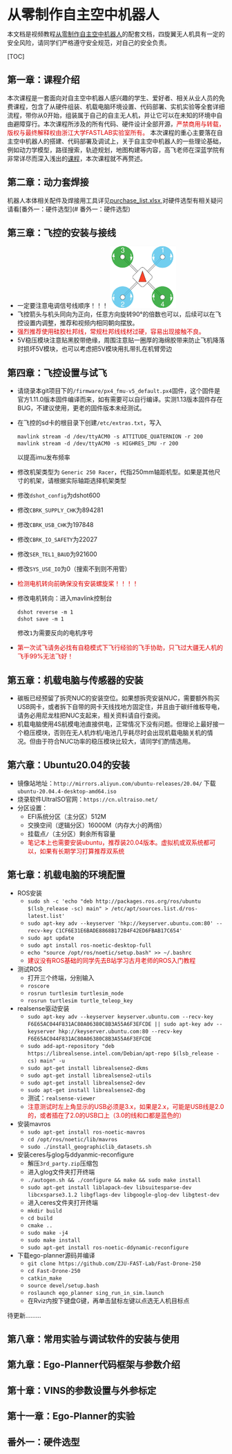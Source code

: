 <font size=6> **从零制作自主空中机器人** </font>

本文档是视频教程[从零制作自主空中机器人](https://www.bilibili.com/video/BV1WZ4y167me?p=1)的配套文档，四旋翼无人机具有一定的安全风险，请同学们严格遵守安全规范，对自己的安全负责。

[TOC]

## 第一章：课程介绍
  本次课程是一套面向对自主空中机器人感兴趣的学生、爱好者、相关从业人员的免费课程，包含了从硬件组装、机载电脑环境设置、代码部署、实机实验等全套详细流程，带你从0开始，组装属于自己的自主无人机，并让它可以在未知的环境中自由避障穿行。本次课程所涉及的所有代码、硬件设计全部开源，<font color="#dd0000">严禁商用与转载，版权与最终解释权由浙江大学FASTLAB实验室所有。</font>
  本次课程的重心主要落在自主空中机器人的搭建、代码部署及调试上，关于自主空中机器人的一些理论基础，例如动力学模型，路径搜索，轨迹规划，地图构建等内容，高飞老师在深蓝学院有非常详尽而深入浅出的[课程](https://www.shenlanxueyuan.com/course/385?source=1)，本次课程就不再赘述。

## 第二章：动力套焊接
  机器人本体相关配件及焊接用工具详见[purchase_list.xlsx](purchase_list.xlsx),对硬件选型有相关疑问请看[番外一：硬件选型](# 番外一：硬件选型)
## 第三章：飞控的安装与接线
* 一定要注意电调信号线顺序！！！
  <img src="images\电机方向.jpg" alt="电机方向" style="zoom: 15%;" />
* 飞控箭头与机头同向为正向，任意方向旋转90°的倍数也可以，后续可以在飞控设置内调整，推荐和视频内相同朝向摆放。
* <font color="#dd0000">强烈推荐使用硅胶杜邦线，常规杜邦线线材过硬，容易出现接触不良。</font>
* 5V稳压模块注意贴黑胶带绝缘，周围注意贴一圈厚的海绵胶带来防止飞机降落时损坏5V模块，也可以考虑把5V模块用扎带扎在机臂旁边

## 第四章：飞控设置与试飞

* 请烧录本git项目下的`/firmware/px4_fmu-v5_default.px4`固件，这个固件是官方1.11.0版本固件编译而来，如有需要可以自行编译。实测1.13版本固件存在BUG，不建议使用，更老的固件版本未经测试。

* 在飞控的sd卡的根目录下创建`/etc/extras.txt`，写入

  ```
  mavlink stream -d /dev/ttyACM0 -s ATTITUDE_QUATERNION -r 200
  mavlink stream -d /dev/ttyACM0 -s HIGHRES_IMU -r 200
  ```
  
  以提高imu发布频率
  
* 修改机架类型为 `Generic 250 Racer`，代指250mm轴距机型。如果是其他尺寸的机架，请根据实际轴距选择机架类型

* 修改`dshot_config`为dshot600

* 修改`CBRK_SUPPLY_CHK`为894281

* 修改`CBRK_USB_CHK`为197848

* 修改`CBRK_IO_SAFETY`为22027

* 修改`SER_TEL1_BAUD`为921600

* 修改`SYS_USE_IO`为0（搜索不到则不用管）

* <font color="#dd0000">检测电机转向前确保没有安装螺旋桨！！！！</font>

* 修改电机转向：进入mavlink控制台

  ```
  dshot reverse -m 1
  dshot save -m 1
  ```

  修改`1`为需要反向的电机序号
  
* <font color="#dd0000">第一次试飞请务必找有自稳模式下飞行经验的飞手协助，只飞过大疆无人机的飞手99%无法飞好！</font>

## 第五章：机载电脑与传感器的安装

* 碳板已经预留了拆壳NUC的安装空位。如果想拆壳安装NUC，需要额外购买USB网卡，或者拆下自带的网卡天线找地方固定住，并且由于碳纤维板导电，请务必用尼龙柱把NUC支起来，相关资料请自行查阅。
* 机载电脑使用4S航模电池直接供电，正常情况下没有问题。但理论上最好接一个稳压模块，否则在无人机炸机/电池几乎耗尽时会出现机载电脑关机的情况。但由于符合NUC功率的稳压模块比较大，请同学们酌情选用。

## 第六章：Ubuntu20.04的安装

* 镜像站地址：`http://mirrors.aliyun.com/ubuntu-releases/20.04/` 下载 `ubuntu-20.04.4-desktop-amd64.iso`
* 烧录软件UltraISO官网：`https://cn.ultraiso.net/`
* 分区设置：
  * EFI系统分区（主分区）512M
  * 交换空间（逻辑分区）16000M（内存大小的两倍）
  * 挂载点`/`（主分区）剩余所有容量
  * <font color="#dd0000">笔记本上也需要安装ubuntu，推荐装20.04版本。虚拟机或双系统都可以，如果有长期学习打算推荐双系统</font>
## 第七章：机载电脑的环境配置

* ROS安装
  * `sudo sh -c 'echo "deb http://packages.ros.org/ros/ubuntu $(lsb_release -sc) main" > /etc/apt/sources.list.d/ros-latest.list'`
  * `sudo apt-key adv --keyserver 'hkp://keyserver.ubuntu.com:80' --recv-key C1CF6E31E6BADE8868B172B4F42ED6FBAB17C654'`
  * `sudo apt update`
  * `sudo apt install ros-noetic-desktop-full`
  * `echo "source /opt/ros/noetic/setup.bash" >> ~/.bashrc`
  * <font color="#dd0000">建议没有ROS基础的同学先去B站学习古月老师的ROS入门教程</font>
* 测试ROS
  * 打开三个终端，分别输入
  * `roscore`
  * `rosrun turtlesim turtlesim_node`
  * `rosrun turtlesim turtle_teleop_key`
* realsense驱动安装
  * `sudo apt-key adv --keyserver keyserver.ubuntu.com --recv-key  F6E65AC044F831AC80A06380C8B3A55A6F3EFCDE || sudo apt-key adv --keyserver hkp://keyserver.ubuntu.com:80 --recv-key  F6E65AC044F831AC80A06380C8B3A55A6F3EFCDE`
  * `sudo add-apt-repository "deb https://librealsense.intel.com/Debian/apt-repo $(lsb_release -cs) main" -u`
  * `sudo apt-get install librealsense2-dkms`
  * `sudo apt-get install librealsense2-utils`
  * `sudo apt-get install librealsense2-dev`
  * `sudo apt-get install librealsense2-dbg`
  * 测试：`realsense-viewer`
  * <font color="#dd0000">注意测试时左上角显示的USB必须是3.x，如果是2.x，可能是USB线是2.0的，或者插在了2.0的USB口上（3.0的线和口都是蓝色的）</font>
* 安装mavros
  * `sudo apt-get install ros-noetic-mavros`
  * `cd /opt/ros/noetic/lib/mavros`
  * `sudo ./install_geographiclib_datasets.sh`
* 安装ceres与glog与ddyanmic-reconfigure
  * 解压`3rd_party.zip`压缩包
  * 进入glog文件夹打开终端
  * `./autogen.sh && ./configure && make && sudo make install`
  * `sudo apt-get install liblapack-dev libsuitesparse-dev libcxsparse3.1.2 libgflags-dev libgoogle-glog-dev libgtest-dev`
  * 进入ceres文件夹打开终端
  * `mkdir build`
  * `cd build`
  * `cmake ..`
  * `sudo make -j4`
  * `sudo make install`
  * `sudo apt-get install ros-noetic-ddynamic-reconfigure`
* 下载ego-planner源码并编译
  * `git clone https://github.com/ZJU-FAST-Lab/Fast-Drone-250`
  * `cd Fast-Drone-250`
  * `catkin_make`
  * `source devel/setup.bash`
  * `roslaunch ego_planner sing_run_in_sim.launch`
  * 在Rviz内按下键盘G键，再单击鼠标左键以点选无人机目标点

待更新………

## 第八章：常用实验与调试软件的安装与使用

## 第九章：Ego-Planner代码框架与参数介绍
## 第十章：VINS的参数设置与外参标定
## 第十一章：Ego-Planner的实验
## 番外一：硬件选型

